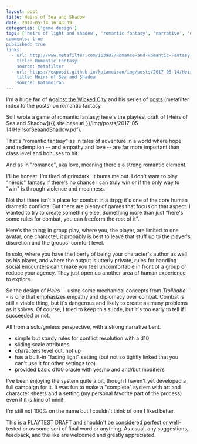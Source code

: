 ```yaml
---
layout: post
title: Heirs of Sea and Shadow
date: 2017-05-14 16:43:39
categories: ['game design']
tags: ['heirs of light and shadow', 'romantic fantasy', 'narrative', 'd10s', 'trollbabe, 'rpglet']
comments: true
published: true
links:
  - url: http://www.metafilter.com/163987/Romance-and-Romantic-Fantasy-in-Tabletop-Roleplaying-Games
    title: Romantic Fantasy
    source: metafilter
  - url: https://exposit.github.io/katamoiran/img/posts/2017-05-14/HeirsofSeaandShadow.pdf
    title: Heirs of Sea and Shadow
    source: katamoiran
---
```


I'm a huge fan of [Against the Wicked City](http://udan-adan.blogspot.co.uk/) and his series of [posts](http://www.metafilter.com/163987/Romance-and-Romantic-Fantasy-in-Tabletop-Roleplaying-Games) (metafilter index to the posts) on romantic fantasy.

So I wrote a game of romantic fantasy; here's the playtest draft of [Heirs of Sea and Shadow]({{ site.baseurl }}/img/posts/2017-05-14/HeirsofSeaandShadow.pdf).

<!--more-->

That's "romantic fantasy" as in tales of adventure in a world where hope and redemption -- and empathy and love -- are far more important than class level and bonuses to hit.

And as in "romance", aka love, meaning there's a strong romantic element.

I'll be honest. I'm tired of grimdark. It bums me out. I don't want to play "heroic" fantasy if there's no chance I can truly win or if the only way to "win" is through violence and meanness.

Not that there isn't a place for combat in a ttrpg; it's one of the core human dramatic conflicts. But there are plenty of games that focus on that aspect. I wanted to try to create something else. Something more than just "here's some rules for combat, you can freeform the rest of it".

Here's the thing; in group play, where you, the player, are limited to one avatar, one character, it probably is best to leave that stuff up to the player's discretion and the groups' comfort level.

In solo, where you have the liberty of being your character's author as well as his player, and where the output is utterly private, rules for handling social encounters can't make you feel uncomfortable in front of a group or reduce your agency. They just open up another area of human experience to explore.

So the design of *Heirs* -- using some mechanical concepts from *Trollbabe* -- is one that emphasizes empathy and diplomacy over combat. Combat is still a viable thing, but it's dangerous and likely to create as many problems as it solves. Of course, I tried to keep this subtle, but it's too early to tell if I succeeded or not.

All from a solo/gmless perspective, with a strong narrative bent.

* simple but sturdy rules for conflict resolution with a d10
* sliding scale attributes
* characters level out, not up
* has a built-in "fading light" setting (but not so tightly linked that you can't use it for other settings too)
* provided basic d100 oracle with yes/no and and/but modifiers

I've been enjoying the system quite a bit, though I haven't yet developed a full campaign for it. It was fun to make a "complete" system with art and character sheets and a setting (my personal favorite part of the process) even if it is kind of mini!

I'm still not 100% on the name but I couldn't think of one I liked better.

This is a PLAYTEST DRAFT and shouldn't be considered perfect or well-tested or as some sort of final word or anything. As usual, any suggestions, feedback, and the like are welcomed and greatly appreciated.

